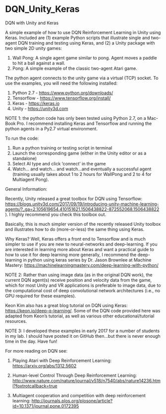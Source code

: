 # DQN_Unity_Keras

DQN with Unity and Keras

A simple example of how to use DQN Reinforcement Learning in Unity using Keras. Included are (1) example Python scripts that illustrate single and two-agent DQN training and testing using Keras, and (2) a Unity package with two simple 2D unity games: 

1.	Wall Pong: A single agent game similar to pong. Agent moves a paddle to hit a ball against a wall.
2.	Pong: A simple example of the classic two-agent Atari game.


The python agent connects to the unity game via a virtual (TCP) socket. To use the examples, you will need the following installed:

1.	Python 2.7 - https://www.python.org/downloads/
2.	Tensorflow - https://www.tensorflow.org/install/
3.	Keras - https://keras.io
4.	Unity - https://unity3d.com

NOTE 1: the python code has only been tested using Python 2.7, on a Mac-Book Pro. I recommend installing Keras and Tensorflow and running the python agents in a Py2.7 virtual environment.

To run the code:
1.	Run a python training or testing script in terminal 
2.	Launch the corresponding game (either in the Unity editor or as a standalone)
3.	Select AI type and click ‘connect’ in the game 
4.	Watch… and watch… and watch…and eventually a successful agent (training usually takes about 1 to 2 hours for WallPong and 2 to 4 for Multiagent Pong).


General Information:

Recently, Unity released a great toolbox for DQN using Tensorflow:
https://blogs.unity3d.com/2017/09/19/introducing-unity-machine-learning-agents/?_ga=2.105619654.410151621.1506438822-872552068.1506438822 ). I highly recommend you check this toolbox out. 

Basically, this is much simpler version of the recently released Unity toolbox and illustrates how to do (more-or-less) the same thing using Keras. 

Why Keras? Well, Keras offers a front end to Tensorflow and is much simpler to use if you are new to neural-networks and deep-learning. If you are interested in learning more about Keras and want a practical guide to how to use it for deep learning more generally, I recommend the deep-learning in python using keras series by Dr. Jason Brownlee at Machine Mastery:  https://machinelearningmastery.com/deep-learning-with-python/

NOTE 2: Rather than using image data (as in the original DQN work), the current DQN agent(s) receive position and velocity data from the game, which for most Unity and VR applications is preferable to image data, due to the computational cost of deep convolutional network architectures (i.e., no GPU required for these examples).

Keon Kim also has a great blog tutorial on DQN using Keras: https://keon.io/deep-q-learning/. Some of the DQN code provided here was adapted from Keon’s tutorial, as well as various other educational/tutorial resources. 

NOTE 3: I developed these examples in early 2017 for a number of students in my lab. I should have posted it on GitHub then…but there is never enough time in the day. Have fun!

For more reading on DQN see:
  1.  Playing Atari with Deep Reinforcement Learning: https://arxiv.org/abs/1312.5602
  
  2.  Human-level Control Through Deep Reinforcement Learning: http://www.nature.com/nature/journal/v518/n7540/abs/nature14236.html?foxtrotcallback=true 
  
  3.  Multiagent cooperation and competition with deep reinforcement learning: http://journals.plos.org/plosone/article?id=10.1371/journal.pone.0172395




